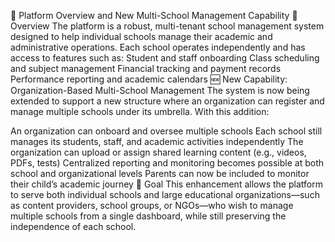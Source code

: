 🏫 Platform Overview and New Multi-School Management Capability
📌 Overview
The platform is a robust, multi-tenant school management system designed to help individual schools manage their academic and administrative operations. Each school operates independently and has access to features such as:
Student and staff onboarding
Class scheduling and subject management
Financial tracking and payment records
Performance reporting and academic calendars
🆕 New Capability: Organization-Based Multi-School Management
The system is now being extended to support a new structure where an organization can register and manage multiple schools under its umbrella.
With this addition:

An organization can onboard and oversee multiple schools
Each school still manages its students, staff, and academic activities independently
The organization can upload or assign shared learning content (e.g., videos, PDFs, tests)
Centralized reporting and monitoring becomes possible at both school and organizational levels
Parents can now be included to monitor their child’s academic journey
🎯 Goal
This enhancement allows the platform to serve both individual schools and large educational organizations—such as content providers, school groups, or NGOs—who wish to manage multiple schools from a single dashboard, while still preserving the independence of each school.